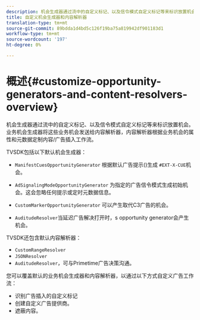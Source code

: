 ```yaml
---
description: 机会生成器通过流中的自定义标记、以及信令模式自定义标记等来标识放置机会。 业务机会生成器将这些业务机会发送给内容解析器，内容解析器根据业务机会的属性和元数据定制内容/广告插入工作流。
title: 自定义机会生成器和内容解析器
translation-type: tm+mt
source-git-commit: 89bdda1d4bd5c126f19ba75a819942df901183d1
workflow-type: tm+mt
source-wordcount: '197'
ht-degree: 0%

---
```



# 概述{#customize-opportunity-generators-and-content-resolvers-overview}

机会生成器通过流中的自定义标记、以及信令模式自定义标记等来标识放置机会。 业务机会生成器将这些业务机会发送给内容解析器，内容解析器根据业务机会的属性和元数据定制内容/广告插入工作流。

TVSDK包括以下默认机会生成器：

* `ManifestCuesOpportunityGenerator` 根据默认广告提示()生成 `#EXT-X-CUE`机会。

* `AdSignalingModeOpportunityGenerator` 为指定的广告信令模式生成初始机会。这会忽略任何提示或定时元数据信息。
* `CustomMarkerOpportunityGenerator` 可以产生取代C3广告的机会。
* `AuditudeResolver`当延迟广告解决打开时，s opportunity generator会产生机会。

TVSDK还包含默认内容解析器：

* `CustomRangeResolver`
* `JSONResolver`
* `AuditudeResolver`，可与Primetime广告决策沟通。

您可以覆盖默认的业务机会生成器和内容解析器，以通过以下方式自定义广告工作流：

* 识别广告插入的自定义标记
* 创建自定义广告提供商。
* 遮蔽内容。